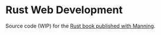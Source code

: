 # Rust Web Development 

Source code (WIP) for the [Rust book published with Manning](https://www.manning.com/books/rust-web-development).
